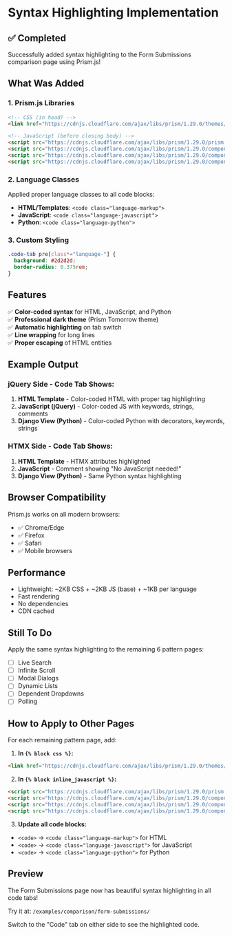 # Syntax Highlighting Implementation

## ✅ Completed

Successfully added syntax highlighting to the Form Submissions comparison page using Prism.js!

## What Was Added

### 1. Prism.js Libraries
```html
<!-- CSS (in head) -->
<link href="https://cdnjs.cloudflare.com/ajax/libs/prism/1.29.0/themes/prism-tomorrow.min.css" rel="stylesheet" />

<!-- JavaScript (before closing body) -->
<script src="https://cdnjs.cloudflare.com/ajax/libs/prism/1.29.0/prism.min.js"></script>
<script src="https://cdnjs.cloudflare.com/ajax/libs/prism/1.29.0/components/prism-python.min.js"></script>
<script src="https://cdnjs.cloudflare.com/ajax/libs/prism/1.29.0/components/prism-javascript.min.js"></script>
<script src="https://cdnjs.cloudflare.com/ajax/libs/prism/1.29.0/components/prism-markup.min.js"></script>
```

### 2. Language Classes
Applied proper language classes to all code blocks:

- **HTML/Templates**: `<code class="language-markup">`
- **JavaScript**: `<code class="language-javascript">`
- **Python**: `<code class="language-python">`

### 3. Custom Styling
```css
.code-tab pre[class*="language-"] {
  background: #2d2d2d;
  border-radius: 0.375rem;
}
```

## Features

✅ **Color-coded syntax** for HTML, JavaScript, and Python  
✅ **Professional dark theme** (Prism Tomorrow theme)  
✅ **Automatic highlighting** on tab switch  
✅ **Line wrapping** for long lines  
✅ **Proper escaping** of HTML entities  

## Example Output

### jQuery Side - Code Tab Shows:
1. **HTML Template** - Color-coded HTML with proper tag highlighting
2. **JavaScript (jQuery)** - Color-coded JS with keywords, strings, comments
3. **Django View (Python)** - Color-coded Python with decorators, keywords, strings

### HTMX Side - Code Tab Shows:
1. **HTML Template** - HTMX attributes highlighted
2. **JavaScript** - Comment showing "No JavaScript needed!"
3. **Django View (Python)** - Same Python syntax highlighting

## Browser Compatibility

Prism.js works on all modern browsers:
- ✅ Chrome/Edge
- ✅ Firefox
- ✅ Safari
- ✅ Mobile browsers

## Performance

- Lightweight: ~2KB CSS + ~2KB JS (base) + ~1KB per language
- Fast rendering
- No dependencies
- CDN cached

## Still To Do

Apply the same syntax highlighting to the remaining 6 pattern pages:
- [ ] Live Search
- [ ] Infinite Scroll
- [ ] Modal Dialogs
- [ ] Dynamic Lists
- [ ] Dependent Dropdowns
- [ ] Polling

## How to Apply to Other Pages

For each remaining pattern page, add:

1. **In `{% block css %}`:**
```html
<link href="https://cdnjs.cloudflare.com/ajax/libs/prism/1.29.0/themes/prism-tomorrow.min.css" rel="stylesheet" />
```

2. **In `{% block inline_javascript %}`:**
```html
<script src="https://cdnjs.cloudflare.com/ajax/libs/prism/1.29.0/prism.min.js"></script>
<script src="https://cdnjs.cloudflare.com/ajax/libs/prism/1.29.0/components/prism-python.min.js"></script>
<script src="https://cdnjs.cloudflare.com/ajax/libs/prism/1.29.0/components/prism-javascript.min.js"></script>
<script src="https://cdnjs.cloudflare.com/ajax/libs/prism/1.29.0/components/prism-markup.min.js"></script>
```

3. **Update all code blocks:**
- `<code>` → `<code class="language-markup">` for HTML
- `<code>` → `<code class="language-javascript">` for JavaScript
- `<code>` → `<code class="language-python">` for Python

## Preview

The Form Submissions page now has beautiful syntax highlighting in all code tabs! 

Try it at: `/examples/comparison/form-submissions/`

Switch to the "Code" tab on either side to see the highlighted code.

